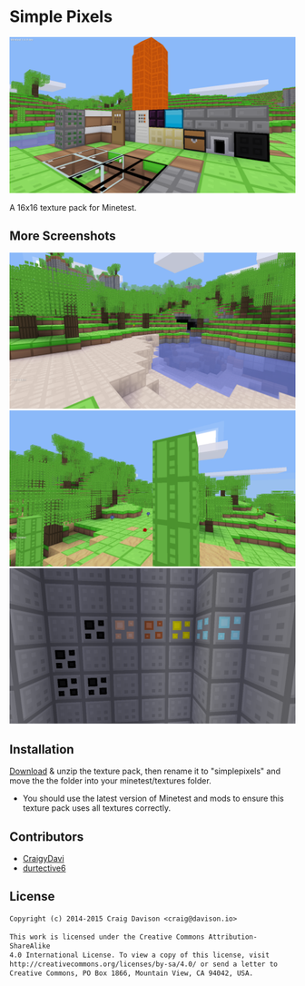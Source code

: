 # Simple Pixels

![Screenshot1](https://raw.githubusercontent.com/CraigyDavi/SimplePixels/master/media/screenshot1.png)

A 16x16 texture pack for Minetest.

## More Screenshots

![Screenshot2](https://raw.githubusercontent.com/CraigyDavi/SimplePixels/master/media/screenshot2.png)
![Screenshot3](https://raw.githubusercontent.com/CraigyDavi/SimplePixels/master/media/screenshot3.png)
![Screenshot4](https://raw.githubusercontent.com/CraigyDavi/SimplePixels/master/media/screenshot4.png)

## Installation

[Download](https://github.com/CraigyDavi/SimplePixels/archive/master.zip) & unzip the texture pack, then rename it to "simplepixels" and move the the folder into your minetest/textures folder.

- You should use the latest version of Minetest and mods to ensure this texture pack uses all textures correctly.

## Contributors
- [CraigyDavi](https://forum.minetest.net/memberlist.php?mode=viewprofile&u=7059)
- [durtective6](https://forum.minetest.net/memberlist.php?mode=viewprofile&u=2699)

## License

```
Copyright (c) 2014-2015 Craig Davison <craig@davison.io>

This work is licensed under the Creative Commons Attribution-ShareAlike
4.0 International License. To view a copy of this license, visit
http://creativecommons.org/licenses/by-sa/4.0/ or send a letter to
Creative Commons, PO Box 1866, Mountain View, CA 94042, USA.
```
